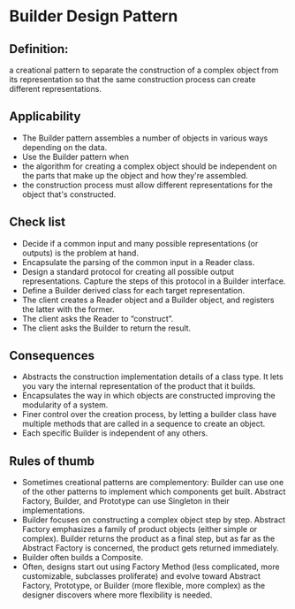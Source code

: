 # Builder Design Pattern

## Definition:

a creational pattern to separate the construction of a complex object from its representation so that 
the same construction process can create different representations.

## Applicability

- The Builder pattern assembles a number of objects in various ways depending on the data.
- Use the Builder pattern when
- the algorithm for creating a complex object should be independent on the parts that make up the object and how they're assembled.
- the construction process must allow different representations for the object that's constructed.

## Check list

- Decide if a common input and many possible representations (or outputs) is the problem at hand.
- Encapsulate the parsing of the common input in a Reader class.
- Design a standard protocol for creating all possible output representations. Capture the steps of this protocol in a Builder interface.
- Define a Builder derived class for each target representation.
- The client creates a Reader object and a Builder object, and registers the latter with the former.
- The client asks the Reader to “construct”.
- The client asks the Builder to return the result.


## Consequences

- Abstracts the construction implementation details of a class type. It lets you vary the internal representation of the product that it builds.
- Encapsulates the way in which objects are constructed improving the modularity of a system.
- Finer control over the creation process, by letting a builder class have multiple methods that are called in a sequence to create an object.
- Each specific Builder is independent of any others.


## Rules of thumb

- Sometimes creational patterns are complementory: Builder can use one of the other patterns to implement which components get built. Abstract Factory, Builder, and Prototype can use Singleton in their implementations.
- Builder focuses on constructing a complex object step by step. Abstract Factory emphasizes a family of product objects (either simple or complex). Builder returns the product as a final step, but as far as the Abstract Factory is concerned, the product gets returned immediately.
- Builder often builds a Composite.
- Often, designs start out using Factory Method (less complicated, more customizable, subclasses proliferate) and evolve toward Abstract Factory, Prototype, or Builder (more flexible, more complex) as the designer discovers where more flexibility is needed.




